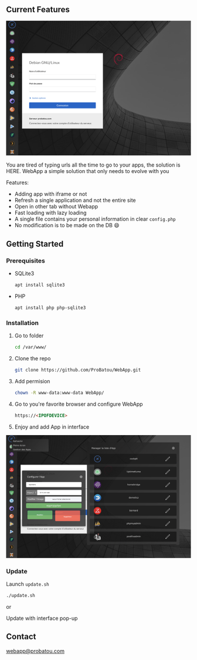 <!-- CURRENT FEATURES -->
## Current Features

![Product Screen Shot](./README/WebAPP.png)

You are tired of typing urls all the time to go to your apps, the solution is HERE. WebApp a simple solution that only needs to evolve with you

Features:
* Adding app with iframe or not
* Refresh a single application and not the entire site
* Open in other tab without Webapp
* Fast loading with lazy loading
* A single file contains your personal information in clear `config.php`
* No modification is to be made on the DB :smile:



<!-- GETTING STARTED -->
## Getting Started
### Prerequisites

* SQLite3
  ```sh
  apt install sqlite3
  ```
  
* PHP
  ```sh
  apt install php php-sqlite3 
  ```

### Installation

1. Go to folder
   ```sh
   cd /var/www/
   ```
2. Clone the repo
   ```sh
   git clone https://github.com/ProBatou/WebApp.git
   ```
3. Add permision
   ```sh
   chown -R www-data:www-data WebApp/
   ```
4. Go to you're favorite browser and configure WebApp
   ```html
   https://<IPOFDEVICE>
   ```
5. Enjoy and add App in interface
  
  ![Interface Screen Shot](./README/WebAPP%20interface.png)



### Update

Launch `update.sh`
   ```sh
   ./update.sh
   ```
or

Update with interface pop-up 



<!-- CONTACT -->
## Contact

 webapp@probatou.com
